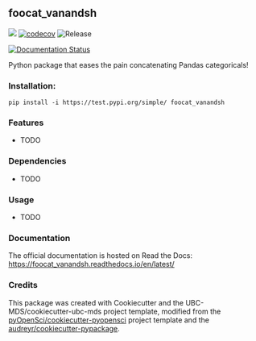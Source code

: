 ## foocat_vanandsh 

![](https://github.com/vanandsh/foocat_vanandsh/workflows/build/badge.svg) [![codecov](https://codecov.io/gh/vanandsh/foocat_vanandsh/branch/master/graph/badge.svg)](https://codecov.io/gh/vanandsh/foocat_vanandsh) ![Release](https://github.com/vanandsh/foocat_vanandsh/workflows/Release/badge.svg)

[![Documentation Status](https://readthedocs.org/projects/foocat_vanandsh/badge/?version=latest)](https://foocat_vanandsh.readthedocs.io/en/latest/?badge=latest)

Python package that eases the pain concatenating Pandas categoricals!

### Installation:

```
pip install -i https://test.pypi.org/simple/ foocat_vanandsh
```

### Features
- TODO

### Dependencies

- TODO

### Usage

- TODO

### Documentation
The official documentation is hosted on Read the Docs: <https://foocat_vanandsh.readthedocs.io/en/latest/>

### Credits
This package was created with Cookiecutter and the UBC-MDS/cookiecutter-ubc-mds project template, modified from the [pyOpenSci/cookiecutter-pyopensci](https://github.com/pyOpenSci/cookiecutter-pyopensci) project template and the [audreyr/cookiecutter-pypackage](https://github.com/audreyr/cookiecutter-pypackage).
